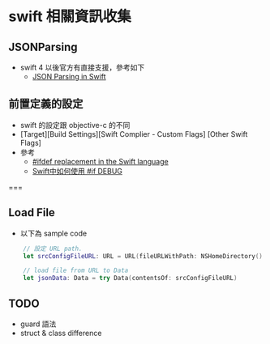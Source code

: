 # swift 相關資訊收集

## JSONParsing

* swift 4 以後官方有直接支援，參考如下
  * [JSON Parsing in Swift](https://medium.com/@nimjea/json-parsing-in-swift-2498099b78f)

## 前置定義的設定

* swift 的設定跟 objective-c 的不同
* [Target][Build Settings][Swift Complier - Custom Flags] [Other Swift Flags]
* 參考
  * [#ifdef replacement in the Swift language](https://stackoverflow.com/questions/24003291/ifdef-replacement-in-the-swift-language)
  * [Swift中如何使用 #if DEBUG](https://www.cnblogs.com/Bob-wei/p/5237761.html)

===

## Load File

* 以下為 sample code

``` swift
    // 設定 URL path.
    let srcConfigFileURL: URL = URL(fileURLWithPath: NSHomeDirectory() + "/Desktop/temp/catTest.json")

    // load file from URL to Data
    let jsonData: Data = try Data(contentsOf: srcConfigFileURL)
```

## TODO

* guard 語法
* struct & class difference
